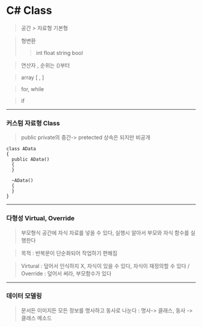# C# Class
> 공간 > 자료형 기본형

> 형변환
 >> int
 >> float
 >> string
 >> bool

> 연산자 , 순위는 ()부터

> array [ , ]

> for, while

> if 
---
### 커스텀 자료형 Class
> public private의 중간-> pretected 상속은 되지만 비공개

```
class AData
{
  public AData()
  {
  }

  ~AData()
  {
  }
}
```
---
### 다형성 Virtual, Override
> 부모형식 공간에 자식 자료를 넣을 수 있다, 실행시 알아서 부모와 자식 함수를 실행한다

> 목적 : 반복문이 단순화되어 작업하기 편해짐

>Virtural : 덮어서 인식하지 X, 자식이 있을 수 있다, 자식이 재정의할 수 있다 / Override : 덮어서 써라, 부모함수가 있다

---
### 데이터 모델링
> 문서든 이미지든 모든 정보를 명사하고 동사로 나눈다 : 명사-> 클래스, 동사 -> 클래스 메소드

####  

